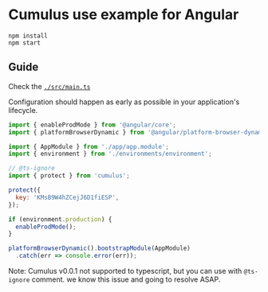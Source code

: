 # Cumulus use example for Angular

```shell
npm install
npm start
```

## Guide
Check the [`./src/main.ts`](https://github.com/tophat-cloud/cumulus/blob/main/examples/angular/src/main.ts)

Configuration should happen as early as possible in your application's lifecycle.

```javascript
import { enableProdMode } from '@angular/core';
import { platformBrowserDynamic } from '@angular/platform-browser-dynamic';

import { AppModule } from './app/app.module';
import { environment } from './environments/environment';

// @ts-ignore
import { protect } from 'cumulus';

protect({
  key: 'KMsB9W4hZCejJ6D1fiESP',
});

if (environment.production) {
  enableProdMode();
}

platformBrowserDynamic().bootstrapModule(AppModule)
  .catch(err => console.error(err));
```

Note: Cumulus v0.0.1 not supported to typescript, but you can use with `@ts-ignore` comment. we know this issue and going to resolve ASAP.
